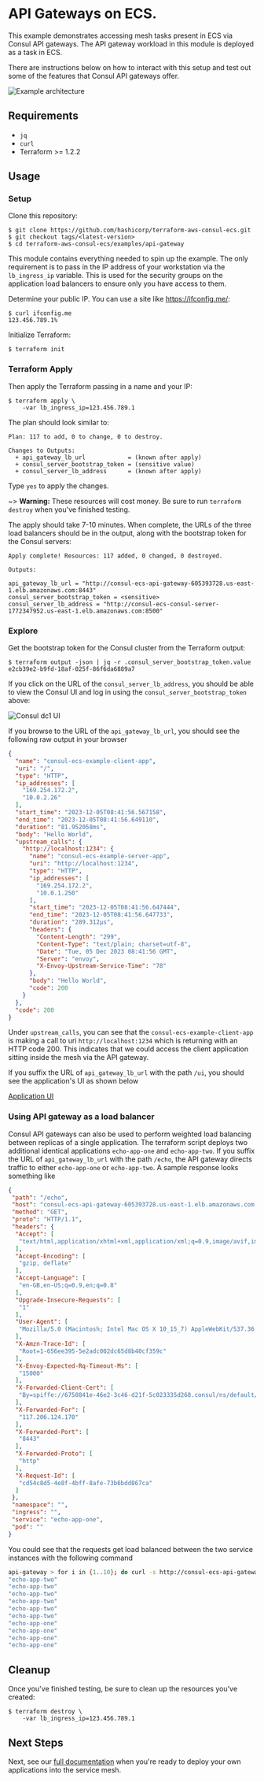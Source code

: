 # API Gateways on ECS.

This example demonstrates accessing mesh tasks present in ECS via Consul API gateways. The API gateway workload in this module is deployed as a task in ECS.

There are instructions below on how to interact with this setup and test out some of the features that Consul API gateways offer.

![Example architecture](https://github.com/hashicorp/terraform-aws-consul-ecs/blob/main/_docs/api-gateway-arch.png?raw=true)

## Requirements

* `jq`
* `curl`
* Terraform >= 1.2.2

## Usage

### Setup

Clone this repository:

```console
$ git clone https://github.com/hashicorp/terraform-aws-consul-ecs.git
$ git checkout tags/<latest-version>
$ cd terraform-aws-consul-ecs/examples/api-gateway
```

This module contains everything needed to spin up the example. The only
requirement is to pass in the IP address of your workstation via the `lb_ingress_ip`
variable. This is used for the security groups on the application load balancers to ensure
only you have access to them.

Determine your public IP. You can use a site like https://ifconfig.me/:

```console
$ curl ifconfig.me
123.456.789.1%
```

Initialize Terraform:

```console
$ terraform init
```

### Terraform Apply

Then apply the Terraform passing in a name and your IP:

```console
$ terraform apply \
    -var lb_ingress_ip=123.456.789.1
```

The plan should look similar to:

```shell
Plan: 117 to add, 0 to change, 0 to destroy.

Changes to Outputs:
  + api_gateway_lb_url            = (known after apply)
  + consul_server_bootstrap_token = (sensitive value)
  + consul_server_lb_address      = (known after apply)
```

Type `yes` to apply the changes.

~> **Warning:** These resources will cost money. Be sure to run `terraform destroy`
   when you've finished testing.

The apply should take 7-10 minutes. When complete, the URLs of the three load
balancers should be in the output, along with the bootstrap token for the Consul servers:

```shell
Apply complete! Resources: 117 added, 0 changed, 0 destroyed.

Outputs:

api_gateway_lb_url = "http://consul-ecs-api-gateway-605393728.us-east-1.elb.amazonaws.com:8443"
consul_server_bootstrap_token = <sensitive>
consul_server_lb_address = "http://consul-ecs-consul-server-1772347952.us-east-1.elb.amazonaws.com:8500"
```

### Explore

Get the bootstrap token for the Consul cluster from the Terraform output:

```console
$ terraform output -json | jq -r .consul_server_bootstrap_token.value
e2cb39e2-b9fd-18af-025f-86f6da6889a7
```

If you click on the URL of the `consul_server_lb_address`, you should be able
to view the Consul UI and log in using the `consul_server_bootstrap_token` above:

![Consul dc1 UI](https://github.com/hashicorp/terraform-aws-consul-ecs/blob/main/_docs/api-gateway-dc1.png?raw=true)

If you browse to the URL of the `api_gateway_lb_url`, you should see the following raw output in your browser

```json
{
  "name": "consul-ecs-example-client-app",
  "uri": "/",
  "type": "HTTP",
  "ip_addresses": [
    "169.254.172.2",
    "10.0.2.26"
  ],
  "start_time": "2023-12-05T08:41:56.567158",
  "end_time": "2023-12-05T08:41:56.649110",
  "duration": "81.952058ms",
  "body": "Hello World",
  "upstream_calls": {
    "http://localhost:1234": {
      "name": "consul-ecs-example-server-app",
      "uri": "http://localhost:1234",
      "type": "HTTP",
      "ip_addresses": [
        "169.254.172.2",
        "10.0.1.250"
      ],
      "start_time": "2023-12-05T08:41:56.647444",
      "end_time": "2023-12-05T08:41:56.647733",
      "duration": "289.312µs",
      "headers": {
        "Content-Length": "299",
        "Content-Type": "text/plain; charset=utf-8",
        "Date": "Tue, 05 Dec 2023 08:41:56 GMT",
        "Server": "envoy",
        "X-Envoy-Upstream-Service-Time": "78"
      },
      "body": "Hello World",
      "code": 200
    }
  },
  "code": 200
}
```

Under `upstream_calls`, you can see that the `consul-ecs-example-client-app` is making
a call to uri `http://localhost:1234` which is returning with an HTTP code 200. This indicates that we could access the client application sitting inside the mesh via the API gateway.

If you suffix the URL of `api_gateway_lb_url` with the path `/ui`, you should see the application's UI as shown below

[Application UI](https://github.com/hashicorp/terraform-aws-consul-ecs/blob/main/_docs/api-gateway-client-ui.png?raw=true)

### Using API gateway as a load balancer

Consul API gateways can also be used to perform weighted load balancing between replicas of a single application. The terraform script deploys two additional identical applications `echo-app-one` and `echo-app-two`. If you suffix the URL of `api_gateway_lb_url` with the path `/echo`, the API gateway directs traffic to either `echo-app-one` or `echo-app-two`. A sample response looks something like

```json
{
 "path": "/echo",
 "host": "consul-ecs-api-gateway-605393728.us-east-1.elb.amazonaws.com:8443",
 "method": "GET",
 "proto": "HTTP/1.1",
 "headers": {
  "Accept": [
   "text/html,application/xhtml+xml,application/xml;q=0.9,image/avif,image/webp,image/apng,*/*;q=0.8,application/signed-exchange;v=b3;q=0.7"
  ],
  "Accept-Encoding": [
   "gzip, deflate"
  ],
  "Accept-Language": [
   "en-GB,en-US;q=0.9,en;q=0.8"
  ],
  "Upgrade-Insecure-Requests": [
   "1"
  ],
  "User-Agent": [
   "Mozilla/5.0 (Macintosh; Intel Mac OS X 10_15_7) AppleWebKit/537.36 (KHTML, like Gecko) Chrome/119.0.0.0 Safari/537.36"
  ],
  "X-Amzn-Trace-Id": [
   "Root=1-656ee395-5e2adc002dc65d8b40cf359c"
  ],
  "X-Envoy-Expected-Rq-Timeout-Ms": [
   "15000"
  ],
  "X-Forwarded-Client-Cert": [
   "By=spiffe://6750841e-46e2-3c46-d21f-5c023335d268.consul/ns/default/dc/dc1/svc/echo-app-one;Hash=f63990ef94a1501fb699de32292cd8d884b60e2f52487cd4b88f4d53d4fff46f;Cert=\"-----BEGIN%20CERTIFICATE-----%0AMIICLDCCAdGgAwIBAgIBETAKBggqhkjOPQQDAjAwMS4wLAYDVQQDEyVwcmktMXY4%0AZWs5ZC5jb25zdWwuY2EuNjc1MDg0MWUuY29uc3VsMB4XDTIzMTIwNTA2NTAxOVoX%0ADTIzMTIwODA2NTAxOVowADBZMBMGByqGSM49AgEGCCqGSM49AwEHA0IABPZMFWsY%0Ak7WQysKkEcNF%2Bk3vDjgBtIbFk%2F%2FA5uvRaIXcGpvjKN05o3IqyNT8ozMqhqp5O3n5%0An1jidAglOdrr95yjggEKMIIBBjAOBgNVHQ8BAf8EBAMCA7gwHQYDVR0lBBYwFAYI%0AKwYBBQUHAwIGCCsGAQUFBwMBMAwGA1UdEwEB%2FwQCMAAwKQYDVR0OBCIEIJUvA5Vl%0AbBZFdzho1WhjR7RbdQkaNdyXhQR%2FpJyljbaxMCsGA1UdIwQkMCKAIN9J26wEKBFi%0AERZDYTwRgIrZFsJTcB5i2Jmca%2FUvpq4DMG8GA1UdEQEB%2FwRlMGOGYXNwaWZmZTov%0ALzY3NTA4NDFlLTQ2ZTItM2M0Ni1kMjFmLTVjMDIzMzM1ZDI2OC5jb25zdWwvbnMv%0AZGVmYXVsdC9kYy9kYzEvc3ZjL2NvbnN1bC1lY3MtYXBpLWdhdGV3YXkwCgYIKoZI%0Azj0EAwIDSQAwRgIhAPekqGpS9L2a%2B4kmWqjZYJmOWyFkt%2B1Uewl1vz9%2BHhK5AiEA%0Ag%2BhBZKov8%2FDxZSgQJUs2sBxkEijh3EOuPp4ADL8zX%2Bc%3D%0A-----END%20CERTIFICATE-----%0A\";Chain=\"-----BEGIN%20CERTIFICATE-----%0AMIICLDCCAdGgAwIBAgIBETAKBggqhkjOPQQDAjAwMS4wLAYDVQQDEyVwcmktMXY4%0AZWs5ZC5jb25zdWwuY2EuNjc1MDg0MWUuY29uc3VsMB4XDTIzMTIwNTA2NTAxOVoX%0ADTIzMTIwODA2NTAxOVowADBZMBMGByqGSM49AgEGCCqGSM49AwEHA0IABPZMFWsY%0Ak7WQysKkEcNF%2Bk3vDjgBtIbFk%2F%2FA5uvRaIXcGpvjKN05o3IqyNT8ozMqhqp5O3n5%0An1jidAglOdrr95yjggEKMIIBBjAOBgNVHQ8BAf8EBAMCA7gwHQYDVR0lBBYwFAYI%0AKwYBBQUHAwIGCCsGAQUFBwMBMAwGA1UdEwEB%2FwQCMAAwKQYDVR0OBCIEIJUvA5Vl%0AbBZFdzho1WhjR7RbdQkaNdyXhQR%2FpJyljbaxMCsGA1UdIwQkMCKAIN9J26wEKBFi%0AERZDYTwRgIrZFsJTcB5i2Jmca%2FUvpq4DMG8GA1UdEQEB%2FwRlMGOGYXNwaWZmZTov%0ALzY3NTA4NDFlLTQ2ZTItM2M0Ni1kMjFmLTVjMDIzMzM1ZDI2OC5jb25zdWwvbnMv%0AZGVmYXVsdC9kYy9kYzEvc3ZjL2NvbnN1bC1lY3MtYXBpLWdhdGV3YXkwCgYIKoZI%0Azj0EAwIDSQAwRgIhAPekqGpS9L2a%2B4kmWqjZYJmOWyFkt%2B1Uewl1vz9%2BHhK5AiEA%0Ag%2BhBZKov8%2FDxZSgQJUs2sBxkEijh3EOuPp4ADL8zX%2Bc%3D%0A-----END%20CERTIFICATE-----%0A\";Subject=\"\";URI=spiffe://6750841e-46e2-3c46-d21f-5c023335d268.consul/ns/default/dc/dc1/svc/consul-ecs-api-gateway"
  ],
  "X-Forwarded-For": [
   "117.206.124.170"
  ],
  "X-Forwarded-Port": [
   "8443"
  ],
  "X-Forwarded-Proto": [
   "http"
  ],
  "X-Request-Id": [
   "cd54c8d5-4e8f-4bff-8afe-73b6bdd867ca"
  ]
 },
 "namespace": "",
 "ingress": "",
 "service": "echo-app-one",
 "pod": ""
}
```

You could see that the requests get load balanced between the two service instances with the following command

```bash
api-gateway > for i in {1..10}; do curl -s http://consul-ecs-api-gateway-605393728.us-east-1.elb.amazonaws.com:8443/echo | jq .service; done
"echo-app-two"
"echo-app-two"
"echo-app-two"
"echo-app-two"
"echo-app-two"
"echo-app-two"
"echo-app-one"
"echo-app-one"
"echo-app-one"
"echo-app-one"
```


## Cleanup

Once you've finished testing, be sure to clean up the resources you've created:

```console
$ terraform destroy \
    -var lb_ingress_ip=123.456.789.1
```

## Next Steps

Next, see our [full documentation](https://www.consul.io/docs/ecs) when you're
ready to deploy your own applications into the service mesh.
